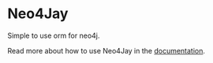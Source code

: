 # Neo4Jay

Simple to use orm for neo4j.

Read more about how to use Neo4Jay in the [documentation](http://larseen.github.io/neo4jay/).
